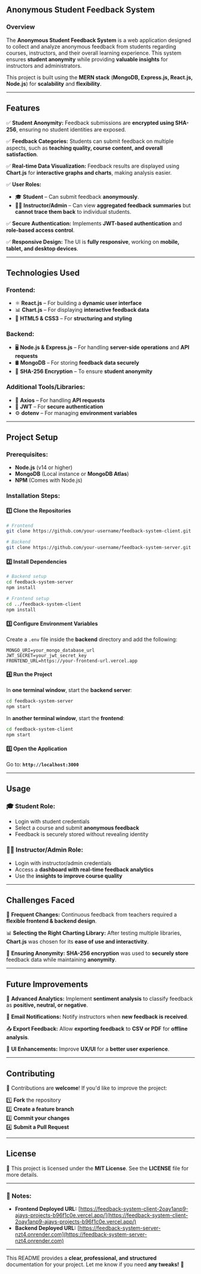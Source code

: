 ## **Anonymous Student Feedback System**  

### **Overview**  
The **Anonymous Student Feedback System** is a web application designed to collect and analyze anonymous feedback from students regarding courses, instructors, and their overall learning experience. This system ensures **student anonymity** while providing **valuable insights** for instructors and administrators.  

This project is built using the **MERN stack** (**MongoDB, Express.js, React.js, Node.js**) for **scalability** and **flexibility**.  

---

## **Features**  

✅ **Student Anonymity:** Feedback submissions are **encrypted using SHA-256**, ensuring no student identities are exposed.  

✅ **Feedback Categories:** Students can submit feedback on multiple aspects, such as **teaching quality, course content, and overall satisfaction**.  

✅ **Real-time Data Visualization:** Feedback results are displayed using **Chart.js** for **interactive graphs and charts**, making analysis easier.  

✅ **User Roles:**  
- 🎓 **Student** – Can submit feedback **anonymously**.  
- 👨‍🏫 **Instructor/Admin** – Can view **aggregated feedback summaries** but **cannot trace them back** to individual students.  

✅ **Secure Authentication:** Implements **JWT-based authentication** and **role-based access control**.  

✅ **Responsive Design:** The UI is **fully responsive**, working on **mobile, tablet, and desktop devices**.  

---

## **Technologies Used**  

### **Frontend:**  
- ⚛️ **React.js** – For building a **dynamic user interface**  
- 📊 **Chart.js** – For displaying **interactive feedback data**  
- 🎨 **HTML5 & CSS3** – For **structuring and styling**  

### **Backend:**  
- 🖥️ **Node.js & Express.js** – For handling **server-side operations** and **API requests**  
- 🛢️ **MongoDB** – For storing **feedback data securely**  
- 🔐 **SHA-256 Encryption** – To ensure **student anonymity**  

### **Additional Tools/Libraries:**  
- 🔄 **Axios** – For handling **API requests**  
- 🔑 **JWT** – For **secure authentication**  
- ⚙️ **dotenv** – For managing **environment variables**  

---

## **Project Setup**  

### **Prerequisites:**  
- **Node.js** (v14 or higher)  
- **MongoDB** (Local instance or **MongoDB Atlas**)  
- **NPM** (Comes with Node.js)  

### **Installation Steps:**  

#### **1️⃣ Clone the Repositories**  
```bash
# Frontend
git clone https://github.com/your-username/feedback-system-client.git

# Backend
git clone https://github.com/your-username/feedback-system-server.git
```

#### **2️⃣ Install Dependencies**  
```bash
# Backend setup
cd feedback-system-server
npm install

# Frontend setup
cd ../feedback-system-client
npm install
```

#### **3️⃣ Configure Environment Variables**  

Create a `.env` file inside the **backend** directory and add the following:  

```
MONGO_URI=your_mongo_database_url
JWT_SECRET=your_jwt_secret_key
FRONTEND_URL=https://your-frontend-url.vercel.app
```

#### **4️⃣ Run the Project**  

In **one terminal window**, start the **backend server**:  
```bash
cd feedback-system-server
npm start
```

In **another terminal window**, start the **frontend**:  
```bash
cd feedback-system-client
npm start
```

#### **5️⃣ Open the Application**  
Go to: **`http://localhost:3000`**  

---

## **Usage**  

### **🎓 Student Role:**  
- Login with student credentials  
- Select a course and submit **anonymous feedback**  
- Feedback is securely stored without revealing identity  

### **👨‍🏫 Instructor/Admin Role:**  
- Login with instructor/admin credentials  
- Access a **dashboard with real-time feedback analytics**  
- Use the **insights to improve course quality**  

---

## **Challenges Faced**  

🚧 **Frequent Changes:** Continuous feedback from teachers required a **flexible frontend & backend design**.  

📊 **Selecting the Right Charting Library:** After testing multiple libraries, **Chart.js** was chosen for its **ease of use and interactivity**.  

🔐 **Ensuring Anonymity:** **SHA-256 encryption** was used to **securely store** feedback data while maintaining **anonymity**.  

---

## **Future Improvements**  

🚀 **Advanced Analytics:** Implement **sentiment analysis** to classify feedback as **positive, neutral, or negative**.  

📩 **Email Notifications:** Notify instructors when **new feedback is received**.  

📤 **Export Feedback:** Allow **exporting feedback** to **CSV or PDF** for **offline analysis**.  

🎨 **UI Enhancements:** Improve **UX/UI** for a **better user experience**.  

---

## **Contributing**  

🤝 Contributions are **welcome**! If you'd like to improve the project:  

1️⃣ **Fork** the repository  
2️⃣ **Create a feature branch**  
3️⃣ **Commit your changes**  
4️⃣ **Submit a Pull Request**  

---

## **License**  

📜 This project is licensed under the **MIT License**. See the **LICENSE** file for more details.  

---

### **📌 Notes:**  
- **Frontend Deployed URL:** [https://feedback-system-client-2oay1anp9-ajays-projects-b96f1c0e.vercel.app/](https://feedback-system-client-2oay1anp9-ajays-projects-b96f1c0e.vercel.app/)  
- **Backend Deployed URL:** [https://feedback-system-server-nzt4.onrender.com](https://feedback-system-server-nzt4.onrender.com)  

---

This README provides a **clear, professional, and structured** documentation for your project. Let me know if you need **any tweaks!** 🚀
